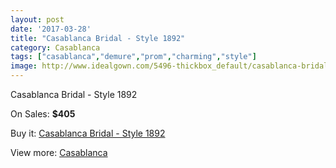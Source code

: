 ```yaml
---
layout: post
date: '2017-03-28'
title: "Casablanca Bridal - Style 1892"
category: Casablanca
tags: ["casablanca","demure","prom","charming","style"]
image: http://www.idealgown.com/5496-thickbox_default/casablanca-bridal-style-1892.jpg
---
```

Casablanca Bridal - Style 1892

On Sales: **$405**
<a href="https://www.idealgown.com/en/casablanca/2415-casablanca-bridal-style-1892.html"><amp-img layout="responsive" width="600" height="600" src="//www.idealgown.com/5496-thickbox_default/casablanca-bridal-style-1892.jpg" alt="Casablanca Bridal - Style 1892 0" /></a>
<a href="https://www.idealgown.com/en/casablanca/2415-casablanca-bridal-style-1892.html"><amp-img layout="responsive" width="600" height="600" src="//www.idealgown.com/5498-thickbox_default/casablanca-bridal-style-1892.jpg" alt="Casablanca Bridal - Style 1892 1" /></a>
<a href="https://www.idealgown.com/en/casablanca/2415-casablanca-bridal-style-1892.html"><amp-img layout="responsive" width="600" height="600" src="//www.idealgown.com/5497-thickbox_default/casablanca-bridal-style-1892.jpg" alt="Casablanca Bridal - Style 1892 2" /></a>

Buy it: [Casablanca Bridal - Style 1892](https://www.idealgown.com/en/casablanca/2415-casablanca-bridal-style-1892.html "Casablanca Bridal - Style 1892")

View more: [Casablanca](https://www.idealgown.com/en/31-casablanca "Casablanca")